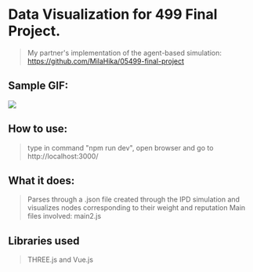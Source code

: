# Data Visualization for 499 Final Project.
> My partner's implementation of the agent-based simulation: https://github.com/MilaHika/05499-final-project

## Sample GIF:
![](/Animation.gif)

## How to use: 
>type in command "npm run dev", open browser and go to http://localhost:3000/

## What it does:
>Parses through a .json file created through the IPD simulation and visualizes nodes 
>corresponding to their weight and reputation
>Main files involved: main2.js 
## Libraries used
>THREE.js and Vue.js

